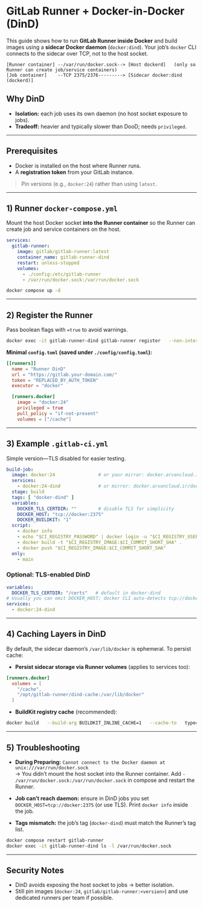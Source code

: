 # GitLab Runner + Docker-in-Docker (DinD)

This guide shows how to run **GitLab Runner inside Docker** and build images using a **sidecar Docker daemon** (`docker:dind`). Your job’s `docker` CLI connects to the sidecar over TCP, not to the host socket.

```
[Runner container] --/var/run/docker.sock--> [Host dockerd]   (only so Runner can create job/service containers)
[Job container]    --TCP 2375/2376---------> [Sidecar docker:dind (dockerd)]
```

## Why DinD
- **Isolation:** each job uses its own daemon (no host socket exposure to jobs).
- **Tradeoff:** heavier and typically slower than DooD; needs `privileged`.

---

## Prerequisites
- Docker is installed on the host where Runner runs.
- A **registration token** from your GitLab instance.

> Pin versions (e.g., `docker:24`) rather than using `latest`.

---

## 1) Runner `docker-compose.yml`
Mount the host Docker socket **into the Runner container** so the Runner can create job and service containers on the host.

```yaml
services:
  gitlab-runner:
    image: gitlab/gitlab-runner:latest
    container_name: gitlab-runner-dind
    restart: unless-stopped
    volumes:
      - ./config:/etc/gitlab-runner
      - /var/run/docker.sock:/var/run/docker.sock
```

```bash
docker compose up -d
```

---

## 2) Register the Runner
Pass boolean flags with `=true` to avoid warnings.

```bash
docker exec -it gitlab-runner-dind gitlab-runner register   --non-interactive   --url "https://gitlab.your-domain.com/"   --registration-token "YOUR_REG_TOKEN"   --executor "docker"   --description "Runner DinD"   --tag-list "docker-dind"   --docker-image "docker:24"   --docker-privileged=true   --docker-volumes "/cache"   --docker-pull-policy "if-not-present"
```

**Minimal `config.toml` (saved under `./config/config.toml`):**
```toml
[[runners]]
  name = "Runner DinD"
  url = "https://gitlab.your-domain.com/"
  token = "REPLACED_BY_AUTH_TOKEN"
  executor = "docker"

  [runners.docker]
    image = "docker:24"
    privileged = true
    pull_policy = "if-not-present"
    volumes = ["/cache"]
```

---

## 3) Example `.gitlab-ci.yml`
Simple version—TLS disabled for easier testing.

```yaml
build-job:
  image: docker:24                # or your mirror: docker.arvancloud.ir/docker:24
  services:
    - docker:24-dind              # or mirror: docker.arvancloud.ir/docker:24-dind
  stage: build
  tags: [ "docker-dind" ]
  variables:
    DOCKER_TLS_CERTDIR: ""        # disable TLS for simplicity
    DOCKER_HOST: "tcp://docker:2375"
    DOCKER_BUILDKIT: "1"
  script:
    - docker info
    - echo "$CI_REGISTRY_PASSWORD" | docker login -u "$CI_REGISTRY_USER" --password-stdin "$CI_REGISTRY"
    - docker build -t "$CI_REGISTRY_IMAGE:$CI_COMMIT_SHORT_SHA" .
    - docker push "$CI_REGISTRY_IMAGE:$CI_COMMIT_SHORT_SHA"
  only:
    - main
```

### Optional: TLS-enabled DinD
```yaml
variables:
  DOCKER_TLS_CERTDIR: "/certs"   # default in docker:dind
# Usually you can omit DOCKER_HOST; docker CLI auto-detects tcp://docker:2376 with TLS
services:
  - docker:24-dind
```

---

## 4) Caching Layers in DinD
By default, the sidecar daemon’s `/var/lib/docker` is ephemeral. To persist cache:

- **Persist sidecar storage via Runner volumes** (applies to services too):
```toml
[runners.docker]
  volumes = [
    "/cache",
    "/opt/gitlab-runner/dind-cache:/var/lib/docker"
  ]
```

- **BuildKit registry cache** (recommended):
```bash
docker build   --build-arg BUILDKIT_INLINE_CACHE=1   --cache-to   type=registry,ref=$CI_REGISTRY_IMAGE:buildcache,mode=max   --cache-from type=registry,ref=$CI_REGISTRY_IMAGE:buildcache   -t $CI_REGISTRY_IMAGE:$CI_COMMIT_SHORT_SHA .
```

---

## 5) Troubleshooting

- **During Preparing:** `Cannot connect to the Docker daemon at unix:///var/run/docker.sock`  
  → You didn’t mount the host socket into the Runner container. Add `- /var/run/docker.sock:/var/run/docker.sock` in compose and restart the Runner.

- **Job can’t reach daemon:** ensure in DinD jobs you set `DOCKER_HOST=tcp://docker:2375` (or use TLS). Print `docker info` inside the job.

- **Tags mismatch:** the job’s tag (`docker-dind`) must match the Runner’s tag list.

```bash
docker compose restart gitlab-runner
docker exec -it gitlab-runner-dind ls -l /var/run/docker.sock
```

---

## Security Notes
- DinD avoids exposing the host socket to jobs → better isolation.
- Still pin images (`docker:24`, `gitlab/gitlab-runner:<version>`) and use dedicated runners per team if possible.
